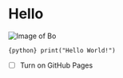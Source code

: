 # <h1> Hello

![Image of Bo](https://static.wikia.nocookie.net/studio-ghibli/images/7/7e/Boh_winks.jpg/revision/latest/zoom-crop/width/500/height/500?cb=20180815032035)

```{python} print("Hello World!")```

- [ ] Turn on GitHub Pages
